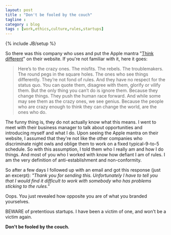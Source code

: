 ```yaml
---
layout: post
title : "Don't be fooled by the couch"
tagline : 
category : blog
tags : [work,ethics,culture,rules,startups]
---
```

{% include JB/setup %}

So there was this company who uses and put the Apple mantra "[Think different](http://en.wikipedia.org/wiki/Think_different)" on their website. If you're not familiar with it, here it goes:

>Here’s to the crazy ones. The misfits. The rebels. The troublemakers. The round pegs in the square holes. The ones who see things differently. They’re not fond of rules. And they have no respect for the status quo. You can quote them, disagree with them, glorify or vilify them. But the only thing you can’t do is ignore them. Because they change things. They push the human race forward. And while some may see them as the crazy ones, we see genius. Because the people who are crazy enough to think they can change the world, are the ones who do.

The funny thing is, they do not actually know what this means. I went to meet with their business manager to talk about opportunities and introducing myself and what I do. Upon seeing the Apple mantra on their website, I assumed that they're not like the other companies who discriminate night owls and oblige them to work on a fixed typical-9-to-5 schedule. So with this assumption, I told them who I really am and how I do things. And most of you who I worked with know how defiant I am of rules. I am the very definition of anti-establishment and non-conformity.

So after a few days I followed up with an email and got this response (just an excerpt): *"Thank you for sending this. Unfortunately I have to tell you that I would find it difficult to work with somebody who has problems sticking to the rules."*

Oops. You just revealed how opposite you are of what you branded yourselves. 

BEWARE of pretentious startups. I have been a victim of one, and won't be a victim again.

**Don't be fooled by the couch.**